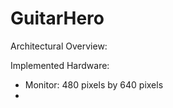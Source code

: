 # GuitarHero

Architectural Overview:

Implemented Hardware:

- Monitor: 480 pixels by 640 pixels 
- 
